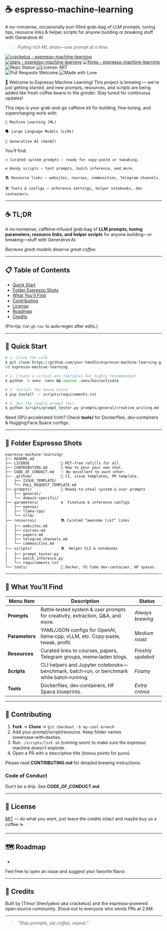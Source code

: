 # ☕ **espresso‑machine‑learning**
A no-nonsense, occasionally pun-filled grab-bag of LLM prompts, tuning tips, resource links &amp; helper scripts for anyone building or breaking stuff with Generative AI

> *Pulling rich ML shots—one prompt at a time.*

[![cracketus - espresso-machine-learning](https://img.shields.io/static/v1?label=cracketus&message=espresso-machine-learning&color=blue&logo=github)](https://github.com/cracketus/espresso-machine-learning "Go to GitHub repo")
[![stars - espresso-machine-learning](https://img.shields.io/github/stars/cracketus/espresso-machine-learning?style=social)](https://github.com/cracketus/espresso-machine-learning)
[![forks - espresso-machine-learning](https://img.shields.io/github/forks/cracketus/espresso-machine-learning?style=social)](https://github.com/cracketus/espresso-machine-learning)
\
![Repo Status](https://img.shields.io/badge/status-brewing-6f4e37?logo=coffeescript&logoColor=white)
![License: MIT](https://img.shields.io/badge/license-MIT-green.svg)
\
![Pull Requests Welcome](https://img.shields.io/badge/PRs-welcome-brightgreen.svg)
![Made with Love](https://img.shields.io/badge/made%20with-☕%20%26%20❤️-blue)

🚀 Welcome to Espresso Machine Learning!
This project is brewing — we're just getting started, and new prompts, resources, and scripts are being added like fresh coffee beans to the grinder. Stay tuned for continuous updates!

This repo is your grab-and-go caffeine kit for building, fine-tuning, and supercharging work with:

    🧠 Machine Learning (ML)

    🗣️ Large Language Models (LLMs)

    🎨 Generative AI (GenAI)

You’ll find:

    🔥 Curated system prompts — ready for copy-paste or tweaking.

    ⚙️ Handy scripts — test prompts, batch inference, and more.

    📚 Resource links — websites, courses, communities, Telegram channels.

    🛠️ Tools & configs — inference settings, helper notebooks, dev containers.

---

## ☕ TL;DR

A no‑nonsense, caffeine‑infused grab‑bag of **LLM prompts, tuning parameters, resource links, and helper scripts** for anyone building—or breaking—stuff with Generative AI.

*Because great models deserve great coffee.*

---

## 📋 Table of Contents

- [Quick Start](#-quick-start)
- [Folder Espresso Shots](#-folder-espresso-shots)
- [What You'll Find](#-what-youll-find)
- [Contributing](#-contributing)
- [License](#-license)
- [Roadmap](#-roadmap)
- [Credits](#-credits)

(Pro‑tip: run `gh‑toc` to auto‑regen after edits.)

---

## 🚀 Quick Start

```bash
# 1. Clone the café
$ git clone https://github.com/your-handle/espresso-machine-learning.git
cd espresso-machine-learning

# 2. Create a virtual env (optional but highly recommended)
$ python -m venv .venv && source .venv/bin/activate

# 3. Install the house blend
$ pip install -r scripts/requirements.txt

# 4. Run the sample prompt test
$ python scripts/prompt_tester.py prompts/general/creative_writing.md
```

Need GPU‑accelerated froth? Check **tools/** for Dockerfiles, dev‑containers & Hugging Face Space configs.

---

## 📂 Folder Espresso Shots

```
espresso-machine-learning/
├── README.md
├── LICENSE              📝 MIT—free refills for all.
├── CONTRIBUTING.md      🤝 How to pour your own shot.
├── CODE_OF_CONDUCT.md   ✨ Be excellent to each other.
├── .github/             🤖 CI, issue templates, PR template.
│   ├── ISSUE_TEMPLATE/
│   └── PULL_REQUEST_TEMPLATE.md
├── prompts/             🍱 Ready‑to‑steal system & user prompts
│   ├── general/
│   └── domain‑specific/
├── parameters/          ⚙️  Finetune & inference configs
│   ├── openai/
│   ├── llama‑cpp/
│   └── vllm/
├── resources/           📚 Curated “awesome list” links
│   ├── websites.md
│   ├── courses.md
│   ├── papers.md
│   ├── telegram_channels.md
│   └── communities.md
├── scripts/             🛠️  Helper CLI & notebooks
│   ├── prompt_tester.py
│   ├── batch_inference.py
│   └── requirements.txt
└── tools/               🚚 Docker, VS Code dev‑container, HF spaces
```

---

## 🍩 What You’ll Find

| Menu Item      | Description                                                                               | Status            |
| -------------- | ----------------------------------------------------------------------------------------- | ----------------- |
| **Prompts**    | Battle‑tested system & user prompts for creativity, extraction, Q&A, and more.            | *Always brewing*  |
| **Parameters** | YAML/JSON configs for OpenAI, llama‑cpp, vLLM, etc. Copy‑paste, tweak, profit.            | *Medium roast*    |
| **Resources**  | Curated links to courses, papers, Telegram groups, meme‑laden blogs.                      | *Freshly updated* |
| **Scripts**    | CLI helpers and Jupyter notebooks—benchmark, batch‑run, or benchmark while batch‑running. | *Foamy*           |
| **Tools**      | Dockerfiles, dev‑containers, HF Space blueprints.                                         | *Extra crema*     |

---

## 🤝 Contributing

1. **Fork** → **Clone** → `git checkout -b my‑cool‑branch`
2. Add your prompt/script/resource. Keep folder names lowercase‑with‑dashes.
3. Run `./scripts/lint.sh` (coming soon) to make sure the espresso machine doesn’t explode.
4. Open a PR with a descriptive title (bonus points for puns).

Please read **CONTRIBUTING.md** for detailed brewing instructions.

### Code of Conduct

Don’t be a drip. See **CODE\_OF\_CONDUCT.md**.

---

## 📜 License

[MIT](LICENSE) — do what you want, just leave the credits intact and maybe buy us a coffee ☕.

---

## 🗺️ Roadmap

-

Feel free to open an issue and suggest your favorite flavor.

---

## 🙌 Credits

Built by [Timur Shevlyakov aka cracketus] and the espresso‑powered open‑source community. Shout‑out to everyone who sends PRs at 2 AM.

---

> *“Ship prompts, sip coffee, repeat.”*

